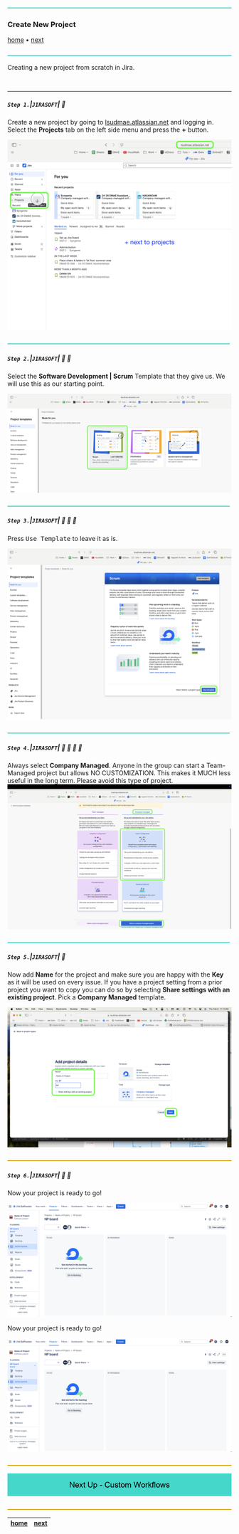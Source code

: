 ![](../images/line3.png)

### Create New Project

[home](../README.md#user-content-jira-software) • [next](../workflows/README.md#user-content-custom-workflows)</sub>

![](../images/line3.png)

Creating a new project from scratch in Jira.

<br>

---

##### `Step 1.`\|`JIRASOFT`| :small_blue_diamond:

Create a new project by going to [lsudmae.atlassian.net](https://lsudmae.atlassian.net) and logging in.  Select the **Projects** tab on the left side menu and press the **+** button.
 
![add new project](images/CreateNewProject.png)

![](../images/line2.png)

##### `Step 2.`\|`JIRASOFT`| :small_blue_diamond: :small_blue_diamond: 

Select the **Software Development | Scrum** Template that they give us.  We will use this as our starting point.

![pick the scrum template](images/ScrumTemplate.png)

![](../images/line2.png)

##### `Step 3.`\|`JIRASOFT`| :small_blue_diamond: :small_blue_diamond: :small_blue_diamond:

Press <kbd>Use Template</kbd> to leave it as is.

![move to next screen](images/UseTemplate.png)

![](../images/line2.png)

##### `Step 4.`\|`JIRASOFT`| :small_blue_diamond: :small_blue_diamond: :small_blue_diamond: :small_blue_diamond:

Always select **Company Managed**.  Anyone in the group can start a Team-Managed project but allows NO CUSTOMIZATION.  This makes it MUCH less useful in the long term.  Please avoid this type of project.
![add project details](images/CompanyManaged1.png)

![](../images/line2.png)

##### `Step 5.`\|`JIRASOFT`| :small_orange_diamond:

Now add **Name** for the project and make sure you are happy with the **Key** as it will be used on every issue.  If you have a project setting from a prior project you want to copy you can do so by selecting **Share settings with an existing project**. Pick a **Company Managed** template.

![add project details](images/AddProjectDetails.png)

![](../images/line.png)

<!-- <img src="https://via.placeholder.com/1000x100/45D7CA/000000/?text=Next Up - Custom Workflows"> -->

##### `Step 6.`\|`JIRASOFT`| :small_orange_diamond: :small_blue_diamond:

Now your project is ready to go!

![alt_text](images/ProjectReadyToGo.png)

Now your project is ready to go!

![alt_text](images/ProjectReadyToGo.png)

![](../images/line.png)

<!-- <img src="https://via.placeholder.com/1000x100/45D7CA/000000/?text=Next Up - Custom Workflows"> -->

![next up - ](images/banner.png)

![](../images/line.png)

[home](../README.md#user-content-jira-software) | [next](../workflows/README.md#user-content-custom-workflows)|
|---|---|
